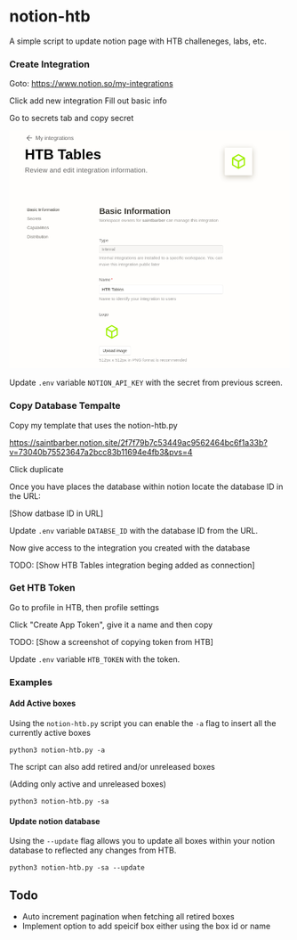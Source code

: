 # notion-htb
A simple script to update notion page with HTB challeneges, labs, etc.


### Create Integration

Goto: https://www.notion.so/my-integrations

Click add new integration
Fill out basic info

Go to secrets tab and copy secret

![Alt text](images/image.png)

Update `.env` variable `NOTION_API_KEY` with the secret from previous screen.


### Copy Database Tempalte

Copy my template that uses the notion-htb.py 

https://saintbarber.notion.site/2f7f79b7c53449ac9562464bc6f1a33b?v=73040b75523647a2bcc83b11694e4fb3&pvs=4

Click duplicate

Once you have places the database within notion locate the database ID in the URL:

[Show datbase ID in URL]

Update `.env` variable `DATABSE_ID` with the database ID from the URL.

Now give access to the integration you created with the database

TODO: [Show HTB Tables integration beging added as connection]


### Get HTB Token

Go to profile in HTB, then profile settings

Click "Create App Token", give it a name and then copy

TODO: [Show a screenshot of copying token from HTB]

Update `.env` variable `HTB_TOKEN` with the token.


### Examples

#### Add Active boxes

Using the `notion-htb.py` script you can enable the `-a` flag to insert all the currently active boxes

```
python3 notion-htb.py -a
```

The script can also add retired and/or unreleased boxes

(Adding only active and unreleased boxes)
```
python3 notion-htb.py -sa
```

#### Update notion database

Using the `--update` flag allows you to update all boxes within your notion database to reflected any changes from HTB.

```
python3 notion-htb.py -sa --update
```

## Todo

- Auto increment pagination when fetching all retired boxes
- Implement option to add speicif box either using the box id or name
